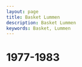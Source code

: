 ```yaml
---
layout: page
title: Basket Lummen
description: Basket Lummen
keywords: Basket, Lummen
---
```


# 1977-1983



